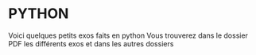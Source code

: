 # PYTHON

Voici quelques petits exos faits en python
Vous trouverez dans le dossier PDF les différents exos et dans les autres dossiers
